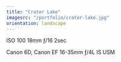 ```yaml
---
title: "Crater Lake"
imagesrc: "/portfolio/crater-lake.jpg"
orientation: landscape
---
```


ISO 100 18mm ƒ/16 2sec

Canon 6D, Canon EF 16-35mm ƒ/4L IS USM
